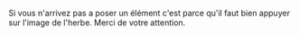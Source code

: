 Si vous n'arrivez pas a poser un élément c'est parce qu'il faut bien appuyer sur l'image de l'herbe. Merci de votre attention.

